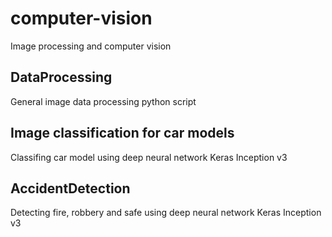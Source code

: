# computer-vision
Image processing and computer vision 

## DataProcessing
General image data processing python script

## Image classification for car models
Classifing car model using deep neural network Keras Inception v3 

## AccidentDetection
Detecting fire, robbery and safe using deep neural network Keras Inception v3 
